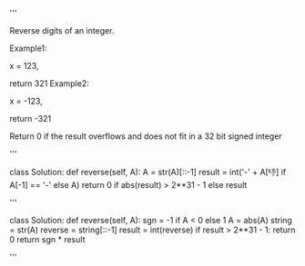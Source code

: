 '''

Reverse digits of an integer.

Example1:

x = 123,

return 321
Example2:

x = -123,

return -321

Return 0 if the result overflows and does not fit in a 32 bit signed integer

'''

class Solution:
def reverse(self, A):
A = str(A)\[::-1\]
result = int('-' + A\[:-1:\] if A\[-1\] == '-' else A)
return 0 if abs(result) > 2\*\*31 - 1 else result

'''

class Solution:
def reverse(self, A):
sgn = -1 if A \< 0 else 1
A = abs(A)
string = str(A)
reverse = string\[::-1\]
result = int(reverse)
if result > 2\*\*31 - 1:
return 0
return sgn * result

'''
